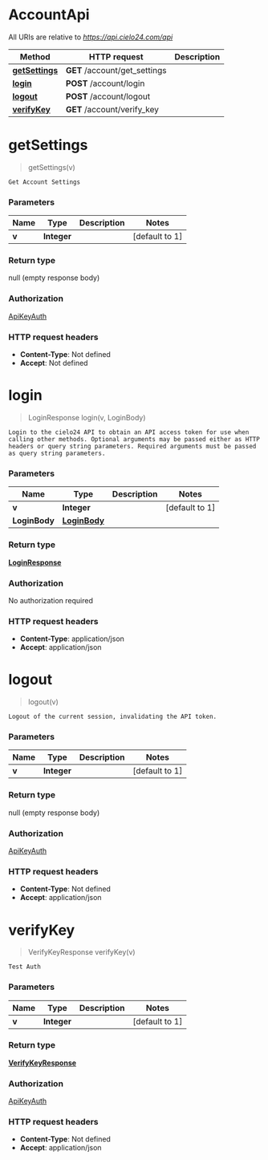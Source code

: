 # AccountApi

All URIs are relative to *https://api.cielo24.com/api*

| Method | HTTP request | Description |
|------------- | ------------- | -------------|
| [**getSettings**](AccountApi.md#getSettings) | **GET** /account/get_settings |  |
| [**login**](AccountApi.md#login) | **POST** /account/login |  |
| [**logout**](AccountApi.md#logout) | **POST** /account/logout |  |
| [**verifyKey**](AccountApi.md#verifyKey) | **GET** /account/verify_key |  |


<a name="getSettings"></a>
# **getSettings**
> getSettings(v)



    Get Account Settings

### Parameters

|Name | Type | Description  | Notes |
|------------- | ------------- | ------------- | -------------|
| **v** | **Integer**|  | [default to 1] |

### Return type

null (empty response body)

### Authorization

[ApiKeyAuth](../README.md#ApiKeyAuth)

### HTTP request headers

- **Content-Type**: Not defined
- **Accept**: Not defined

<a name="login"></a>
# **login**
> LoginResponse login(v, LoginBody)



    Login to the cielo24 API to obtain an API access token for use when calling other methods. Optional arguments may be passed either as HTTP headers or query string parameters. Required arguments must be passed as query string parameters.

### Parameters

|Name | Type | Description  | Notes |
|------------- | ------------- | ------------- | -------------|
| **v** | **Integer**|  | [default to 1] |
| **LoginBody** | [**LoginBody**](../Models/LoginBody.md)|  | |

### Return type

[**LoginResponse**](../Models/LoginResponse.md)

### Authorization

No authorization required

### HTTP request headers

- **Content-Type**: application/json
- **Accept**: application/json

<a name="logout"></a>
# **logout**
> logout(v)



    Logout of the current session, invalidating the API token.

### Parameters

|Name | Type | Description  | Notes |
|------------- | ------------- | ------------- | -------------|
| **v** | **Integer**|  | [default to 1] |

### Return type

null (empty response body)

### Authorization

[ApiKeyAuth](../README.md#ApiKeyAuth)

### HTTP request headers

- **Content-Type**: Not defined
- **Accept**: application/json

<a name="verifyKey"></a>
# **verifyKey**
> VerifyKeyResponse verifyKey(v)



    Test Auth

### Parameters

|Name | Type | Description  | Notes |
|------------- | ------------- | ------------- | -------------|
| **v** | **Integer**|  | [default to 1] |

### Return type

[**VerifyKeyResponse**](../Models/VerifyKeyResponse.md)

### Authorization

[ApiKeyAuth](../README.md#ApiKeyAuth)

### HTTP request headers

- **Content-Type**: Not defined
- **Accept**: application/json

